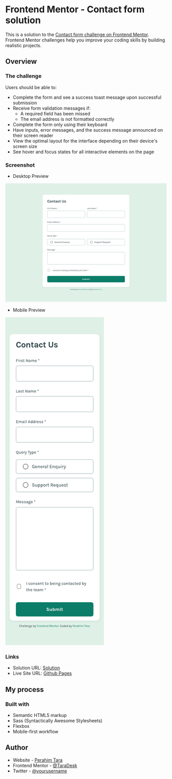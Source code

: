 # Frontend Mentor - Contact form solution

This is a solution to the [Contact form challenge on Frontend Mentor](https://www.frontendmentor.io/challenges/contact-form--G-hYlqKJj). Frontend Mentor challenges help you improve your coding skills by building realistic projects. 

## Overview

### The challenge

Users should be able to:

- Complete the form and see a success toast message upon successful submission
- Receive form validation messages if:
  - A required field has been missed
  - The email address is not formatted correctly
- Complete the form only using their keyboard
- Have inputs, error messages, and the success message announced on their screen reader
- View the optimal layout for the interface depending on their device's screen size
- See hover and focus states for all interactive elements on the page

### Screenshot

- Desktop Preview

![Design preview for the Contact form coding challenge](./images/screenshot/Screenshot_2025-03-04_14-00-06.png)

- Mobile Preview

![Design preview for the Contact form coding challenge](./images/screenshot/Screenshot_2025-03-04_13-59-45.png)

### Links

- Solution URL: [Solution](https://github.com/TaraDesk/code-in-practice-jr/tree/main/contact-form-main)
- Live Site URL: [Github Pages](https://taradesk.github.io/code-in-practice-jr/contact-form-main/index.html)

## My process

### Built with

- Semantic HTML5 markup
- Sass (Syntactically Awesome Stylesheets)
- Flexbox
- Mobile-first workflow

## Author

- Website - [Perahim Tara](https://www.your-site.com)
- Frontend Mentor - [@TaraDesk](https://www.frontendmentor.io/profile/TaraDesk)
- Twitter - [@yourusername](https://www.twitter.com/yourusername)
